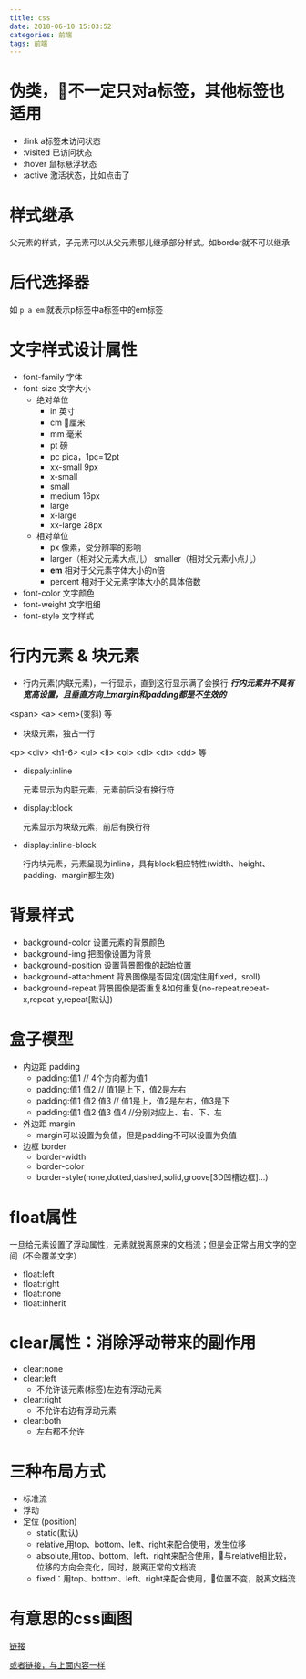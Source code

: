 ```yaml
---
title: css
date: 2018-06-10 15:03:52
categories: 前端
tags: 前端
---
```


# 伪类，不一定只对a标签，其他标签也适用
- :link   a标签未访问状态
- :visited   已访问状态
- :hover    鼠标悬浮状态
- :active   激活状态，比如点击了
<!--more-->

# 样式继承
父元素的样式，子元素可以从父元素那儿继承部分样式。如border就不可以继承

# 后代选择器
如 `p a em` 就表示p标签中a标签中的em标签


# 文字样式设计属性
- font-family   字体
- font-size     文字大小
    - 绝对单位
        - in 英寸
        - cm 厘米
        - mm 毫米
        - pt 磅
        - pc pica，1pc=12pt
        - xx-small 9px
        - x-small
        - small
        - medium 16px
        - large
        - x-large
        - xx-large 28px
    - 相对单位
        - px 像素，受分辨率的影响
        - larger（相对父元素大点儿） smaller（相对父元素小点儿）
        - **em** 相对于父元素字体大小的n倍
        - percent 相对于父元素字体大小的具体倍数
- font-color    文字颜色
- font-weight   文字粗细
- font-style    文字样式

# 行内元素 & 块元素
- 行内元素(内联元素)，一行显示，直到这行显示满了会换行
***行内元素并不具有宽高设置，且垂直方向上margin和padding都是不生效的***

\<span\> \<a\> \<em\>(变斜) 等

- 块级元素，独占一行

\<p\> \<div\> \<h1-6\> \<ul\> \<li\> \<ol\> \<dl\> \<dt\> \<dd\> 等

- dispaly:inline

    元素显示为内联元素，元素前后没有换行符

- display:block

    元素显示为块级元素，前后有换行符

- display:inline-block

    行内块元素，元素呈现为inline，具有block相应特性(width、height、padding、margin都生效)


# 背景样式
- background-color 设置元素的背景颜色
- background-img   把图像设置为背景
- background-position   设置背景图像的起始位置
- background-attachment 背景图像是否固定(固定住用fixed，sroll)
- background-repeat     背景图像是否重复&如何重复(no-repeat,repeat-x,repeat-y,repeat[默认])

# 盒子模型
- 内边距 padding
    - padding:值1 // 4个方向都为值1
    - padding:值1 值2   // 值1是上下，值2是左右
    - padding:值1 值2 值3   // 值1是上，值2是左右，值3是下
    - padding:值1 值2 值3 值4 //分别对应上、右、下、左
- 外边距 margin
    - margin可以设置为负值，但是padding不可以设置为负值
- 边框 border
    - border-width
    - border-color
    - border-style(none,dotted,dashed,solid,groove[3D凹槽边框]...)

# float属性

一旦给元素设置了浮动属性，元素就脱离原来的文档流；但是会正常占用文字的空间（不会覆盖文字）
- float:left
- float:right
- float:none
- float:inherit

# clear属性：消除浮动带来的副作用
- clear:none
- clear:left
    - 不允许该元素(标签)左边有浮动元素
- clear:right
    - 不允许右边有浮动元素
- clear:both
    - 左右都不允许

# 三种布局方式
- 标准流
- 浮动
- 定位 (position)
    - static(默认)
    - relative,用top、bottom、left、right来配合使用，发生位移
    - absolute,用top、bottom、left、right来配合使用，与relative相比较，位移的方向会变化，同时，脱离正常的文档流
    - fixed：用top、bottom、left、right来配合使用，位置不变，脱离文档流


# 有意思的css画图
[链接](http://www.9958.pw/post/css_tuxing)

[或者链接，与上面内容一样](http://www.cnblogs.com/top5/archive/2012/02/14/2351959.html)